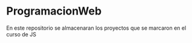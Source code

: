 # ProgramacionWeb
En este repositorio se almacenaran los proyectos que se marcaron en el curso de JS
